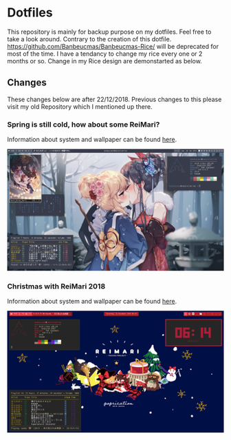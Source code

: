 # Dotfiles

This repository is mainly for backup purpose on my dotfiles. Feel free to take a look around.
Contrary to the creation of this dotfile. https://github.com/Banbeucmas/Banbeucmas-Rice/ will be deprecated for most of the time. I have a tendancy to change my rice every one or 2 months or so. Change in my Rice design are demonstarted as below.

## Changes

These changes below are after 22/12/2018. Previous changes to this please visit my old Repository which I mentioned up there.

### Spring is still cold, how about some ReiMari?
Information about system and wallpaper can be found [here](https://github.com/Banbeucmas/banbeucmas-dotfiles/blob/master/Rice%20Information/Reimu%20Marisa%20Hajin%20Spring%202019.md).

![Spring is still cold, how about some ReiMari](https://github.com/Banbeucmas/banbeucmas-dotfiles/blob/master/Screenshot/Screenshot_2019-01-20_21-57-25.png)

### Christmas with ReiMari 2018
Information about system and wallpaper can be found [here](https://github.com/Banbeucmas/banbeucmas-dotfiles/blob/master/Rice%20Information/Reimu%20Marisa%20Christmas%20Poprication%202018.md).

![ReiMari Christmas Poprication 2018](https://github.com/Banbeucmas/banbeucmas-dotfiles/raw/master/Screenshot/Screenshot_2018-12-22_06-14-21.png)
